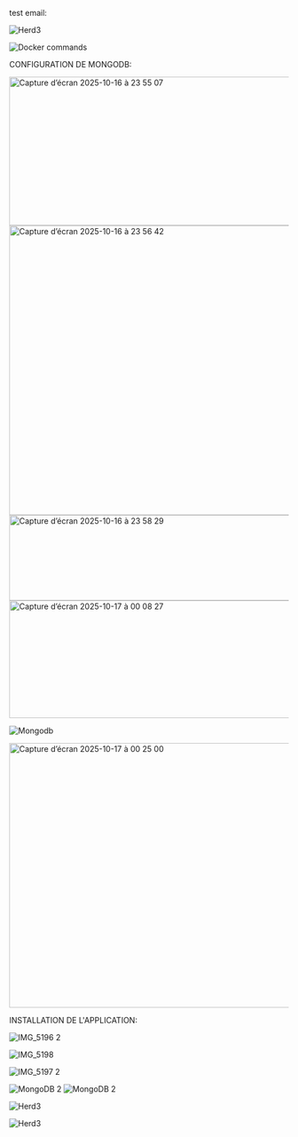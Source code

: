 test email:


![Herd3](https://github.com/user-attachments/assets/d9b4bdb2-c617-4a6c-b0a2-7434e6b69fa5)

![Docker commands](https://github.com/user-attachments/assets/dc06b54b-0ec2-44e3-aeeb-73cfbb438fc9)




CONFIGURATION  DE MONGODB:

<img width="668" height="268" alt="Capture d’écran 2025-10-16 à 23 55 07" src="https://github.com/user-attachments/assets/8a63439f-2852-4d31-9abe-d9c91ea5465c" />




<img width="668" height="522" alt="Capture d’écran 2025-10-16 à 23 56 42" src="https://github.com/user-attachments/assets/76045911-28f7-4f4c-bc7d-24fff57b1d87" />




<img width="668" height="154" alt="Capture d’écran 2025-10-16 à 23 58 29" src="https://github.com/user-attachments/assets/1beaf684-99fe-49cc-a8f7-2874c4798be5" />

<img width="890" height="212" alt="Capture d’écran 2025-10-17 à 00 08 27" src="https://github.com/user-attachments/assets/7384507d-d7aa-4381-9253-b12ce073e58a" />


![Mongodb](https://github.com/user-attachments/assets/99cdab48-5f40-4d88-85ae-9785265ed3ef)


<img width="890" height="477" alt="Capture d’écran 2025-10-17 à 00 25 00" src="https://github.com/user-attachments/assets/89fb8928-5b99-4658-a435-b71aef838870" />



INSTALLATION DE L'APPLICATION:








![IMG_5196 2](https://github.com/user-attachments/assets/c72b8c33-cb68-4064-911c-0851f746bd49)

![IMG_5198](https://github.com/user-attachments/assets/481099ed-2746-4502-96c0-85265c66fcec)

![IMG_5197 2](https://github.com/user-attachments/assets/b48a5773-c5a8-4ffa-97ca-f00de32dcb02)




![MongoDB 2](https://github.com/user-attachments/assets/13fbce10-ec86-4a94-bde7-efcf4f949b77)
![MongoDB 2](https://github.com/user-attachments/assets/ef62fb92-564f-4aba-bc9e-03bac0750ecd)


![Herd3](https://github.com/user-attachments/assets/e321ec7d-6474-4486-8beb-751cfa6e8ec3)

![Herd3](https://github.com/user-attachments/assets/57811ef2-80b8-4ebf-b33a-54592f65788d)


